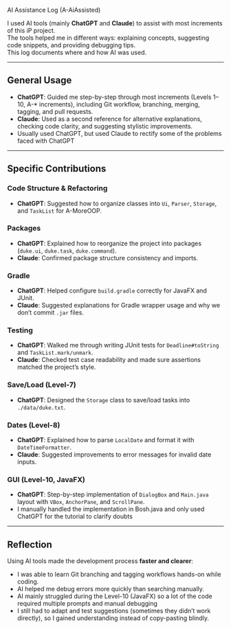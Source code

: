 AI Assistance Log (A-AiAssisted)

I used AI tools (mainly **ChatGPT** and **Claude**) to assist with most increments of this iP project.  
The tools helped me in different ways: explaining concepts, suggesting code snippets, and providing debugging tips.  
This log documents where and how AI was used.

---

## General Usage
- **ChatGPT**: Guided me step-by-step through most increments (Levels 1–10, A-* increments), including Git workflow, branching, merging, tagging, and pull requests.
- **Claude**: Used as a second reference for alternative explanations, checking code clarity, and suggesting stylistic improvements.
- Usually used ChatGPT, but used Claude to rectify some of the problems faced with ChatGPT

---

## Specific Contributions

### Code Structure & Refactoring
- **ChatGPT**: Suggested how to organize classes into `Ui`, `Parser`, `Storage`, and `TaskList` for A-MoreOOP.

### Packages
- **ChatGPT**: Explained how to reorganize the project into packages (`duke.ui`, `duke.task`, `duke.command`).
- **Claude**: Confirmed package structure consistency and imports.

### Gradle
- **ChatGPT**: Helped configure `build.gradle` correctly for JavaFX and JUnit.
- **Claude**: Suggested explanations for Gradle wrapper usage and why we don’t commit `.jar` files.

### Testing
- **ChatGPT**: Walked me through writing JUnit tests for `Deadline#toString` and `TaskList.mark/unmark`.
- **Claude**: Checked test case readability and made sure assertions matched the project’s style.

### Save/Load (Level-7)
- **ChatGPT**: Designed the `Storage` class to save/load tasks into `./data/duke.txt`.

### Dates (Level-8)
- **ChatGPT**: Explained how to parse `LocalDate` and format it with `DateTimeFormatter`.
- **Claude**: Suggested improvements to error messages for invalid date inputs.

### GUI (Level-10, JavaFX)
- **ChatGPT**: Step-by-step implementation of `DialogBox` and `Main.java` layout with `VBox`, `AnchorPane`, and `ScrollPane`.
- I manually handled the implementation in Bosh.java and only used ChatGPT for the tutorial to clarify doubts  

---

## Reflection
Using AI tools made the development process **faster and clearer**:
- I was able to learn Git branching and tagging workflows hands-on while coding.
- AI helped me debug errors more quickly than searching manually.
- AI mainly struggled during the Level-10 (JavaFX) so a lot of the code required multiple prompts and manual debugging
- I still had to adapt and test suggestions (sometimes they didn’t work directly), so I gained understanding instead of copy-pasting blindly.